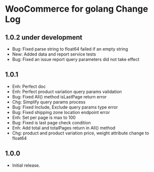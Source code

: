 WooCommerce for golang Change Log
=================================

## 1.0.2 under development

- Bug: Fixed parse string to float64 failed if an empty string
- New: Added data and report service tests
- Bug: Fixed an issue report query parameters did not take effect

## 1.0.1

- Enh: Perfect doc
- Enh: Perfect product variation query params validation
- Bug: Fixed All() method isLastPage return error
- Chg: Simplify query params process
- Bug: Fixed Include, Exclude query params type error
- Bug: Fixed shipping zone location endpoint error
- Enh: Set per page is max to 100
- Bug: Fixed is last page check condition
- Enh: Add total and totalPages return in All() method
- Chg: product and product variation price, weight attribute change to float64

## 1.0.0

- Initial release.